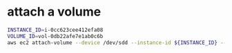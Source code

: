 # attach a volume

```bash
INSTANCE_ID=i-0cc623cee412efa08
VOLUME_ID=vol-0db22afe7e1ab0c6b
aws ec2 attach-volume --device /dev/sdd --instance-id ${INSTANCE_ID} --volume-id ${VOLUME_ID}
 ```